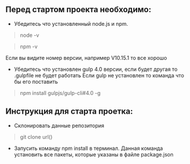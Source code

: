 


## Перед стартом проекта необходимо: 

* Убедитесь что установленный node.js и npm. 

> node -v

> npm -v

Если вы видите номер версии, например V10.15.1 то все хорошо

* Убедитесь что установлен gulp 4.0 версии, если будет другая то .gulpfile не будет работать
Если gulp не установлен то команда что бы его поставить 

> npm install gulpjs/gulp-cli#4.0 -g

## Инструкция для старта проетка:

* Склонировать данные репозитория 

> git clone url()

* Запусить команду npm install в терминал. Данная команда установить все пакеты, которые указаны в файле package.json